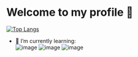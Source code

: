 # Welcome to my profile 🐝

[![Top Langs](https://github-readme-stats.vercel.app/api/top-langs/?username=Lisanju&langs_count=8&hide=html,css&layout=compact)](https://github.com/Lisanju/github-readme-stats)

- 🌱 I’m currently learning:
<br /> ![image](https://img.shields.io/badge/C%23-239120?style=for-the-badge&logo=c-sharp&logoColor=white) ![image](https://img.shields.io/badge/R-276DC3?style=for-the-badge&logo=r&logoColor=white) ![image](https://img.shields.io/badge/Lua-2C2D72?style=for-the-badge&logo=lua&logoColor=white)
